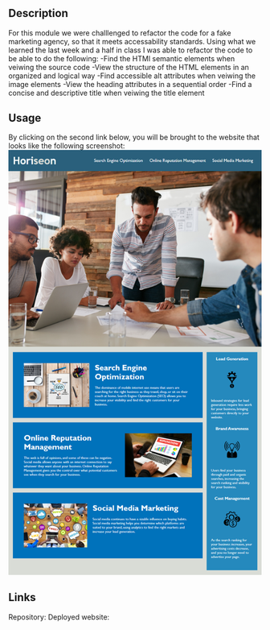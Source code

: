 # <Module-1-Challenge>

## Description

  For this module we were challlenged to refactor the code for a fake marketing agency, so that it meets accessability standards. 
  Using what we learned the last week and a half in class I was able to refactor the code to be able to do the following:
  -Find the HTMl semantic elements when veiwing the source code
  -View the structure of the HTML elements in an organized and logical way
  -Find accessible alt attributes when veiwing the image elements
  -View the heading attributes in a sequential order
  -Find a concise and descriptive title when veiwing the title element

  
## Usage
  By clicking on the second link below, you will be brought to the website that looks like the following screenshot:
  <img src="./assets/images/01-html-css-git-homework-demo.png" alt="screenshot of deployed website"/>
 
  
  

## Links
  Repository: 
  <a href="https://github.com/anjaliroland/M1-C-site"></a>
  Deployed website:
  <a href="https://anjaliroland.github.io/M1-C-site/"></a>



